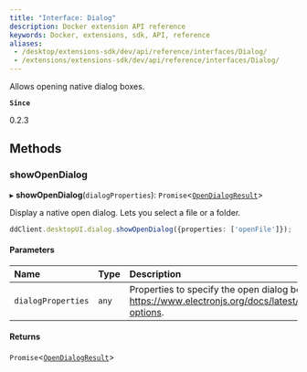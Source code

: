 ```yaml
---
title: "Interface: Dialog"
description: Docker extension API reference
keywords: Docker, extensions, sdk, API, reference
aliases:
 - /desktop/extensions-sdk/dev/api/reference/interfaces/Dialog/
 - /extensions/extensions-sdk/dev/api/reference/interfaces/Dialog/
---
```


Allows opening native dialog boxes.

**`Since`**

0.2.3

## Methods

### showOpenDialog

▸ **showOpenDialog**(`dialogProperties`): `Promise`<[`OpenDialogResult`](OpenDialogResult.md)\>

Display a native open dialog. Lets you select a file or a folder.

```typescript
ddClient.desktopUI.dialog.showOpenDialog({properties: ['openFile']});
```

#### Parameters

| Name | Type | Description |
| :------ | :------ | :------ |
| `dialogProperties` | `any` | Properties to specify the open dialog behaviour, see https://www.electronjs.org/docs/latest/api/dialog#dialogshowopendialogbrowserwindow-options. |

#### Returns

`Promise`<[`OpenDialogResult`](OpenDialogResult.md)\>
